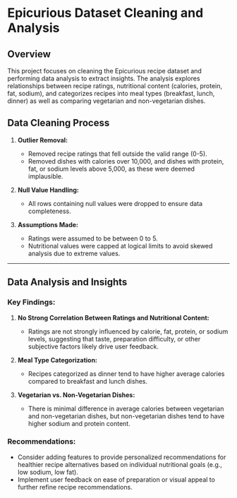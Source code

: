 
# Epicurious Dataset Cleaning and Analysis

## Overview

This project focuses on cleaning the Epicurious recipe dataset and performing data analysis to extract insights. The analysis explores relationships between recipe ratings, nutritional content (calories, protein, fat, sodium), and categorizes recipes into meal types (breakfast, lunch, dinner) as well as comparing vegetarian and non-vegetarian dishes.




## Data Cleaning Process

1. **Outlier Removal:**
   - Removed recipe ratings that fell outside the valid range (0-5).
   - Removed dishes with calories over 10,000, and dishes with protein, fat, or sodium levels above 5,000, as these were deemed implausible.
   
2. **Null Value Handling:**
   - All rows containing null values were dropped to ensure data completeness.

3. **Assumptions Made:**
   - Ratings were assumed to be between 0 to 5.
   - Nutritional values were capped at logical limits to avoid skewed analysis due to extreme values.

---

## Data Analysis and Insights

### Key Findings:

1. **No Strong Correlation Between Ratings and Nutritional Content:**
   - Ratings are not strongly influenced by calorie, fat, protein, or sodium levels, suggesting that taste, preparation difficulty, or other subjective factors likely drive user feedback.

2. **Meal Type Categorization:**
   - Recipes categorized as dinner tend to have higher average calories compared to breakfast and lunch dishes.

3. **Vegetarian vs. Non-Vegetarian Dishes:**
   - There is minimal difference in average calories between vegetarian and non-vegetarian dishes, but non-vegetarian dishes tend to have higher sodium and protein content.

### Recommendations:
- Consider adding features to provide personalized recommendations for healthier recipe alternatives based on individual nutritional goals (e.g., low sodium, low fat).
- Implement user feedback on ease of preparation or visual appeal to further refine recipe recommendations.



